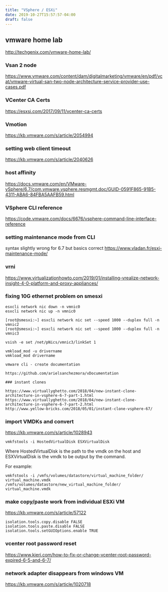 ```yaml
---
title: "VSphere / ESXi"
date: 2019-10-27T15:57:57-04:00
draft: false
---
```


## vmware home lab

http://techgenix.com/vmware-home-lab/


### Vsan 2 node

https://www.vmware.com/content/dam/digitalmarketing/vmware/en/pdf/vcat/vmware-virtual-san-two-node-architecture-service-provider-use-cases.pdf

### VCenter CA Certs

https://esxsi.com/2017/09/11/vcenter-ca-certs

### Vmotion

https://kb.vmware.com/s/article/2054994


### setting web client timeout 

https://kb.vmware.com/s/article/2040626

### host affinity

https://docs.vmware.com/en/VMware-vSphere/6.7/com.vmware.vsphere.resmgmt.doc/GUID-0591F865-91B5-4311-ABA6-84FBA5AAFB59.html


### VSphere CLI reference

https://code.vmware.com/docs/6676/vsphere-command-line-interface-reference


### setting maintenance mode from CLI

syntax slightly wrong for 6.7 but basics correct
https://www.vladan.fr/esxi-maintenance-mode/


### vrni

https://www.virtualizationhowto.com/2019/01/installing-vrealize-network-insight-4-0-platform-and-proxy-appliances/


### fixing 10G ethernet problem on smesxi
```
esxcli network nic down -n vmnic0
esxcli network nic up -n vmnic0

[root@smesxi:~] esxcli network nic set --speed 1000 --duplex full -n vmnic2
[root@smesxi:~] esxcli network nic set --speed 1000 --duplex full -n vmnic3

vsish -e set /net/pNics/vmnic3/linkSet 1

vmkload_mod -u drivername
vmkload_mod drivername

vmware cli - create documentation

https://github.com/arielsanchezmora/vDocumentation

### instant clones

https://www.virtuallyghetto.com/2018/04/new-instant-clone-architecture-in-vsphere-6-7-part-1.html
https://www.virtuallyghetto.com/2018/04/new-instant-clone-architecture-in-vsphere-6-7-part-2.html
http://www.yellow-bricks.com/2018/05/01/instant-clone-vsphere-67/
```

### import VMDKs and convert

https://kb.vmware.com/s/article/1028943
```
vmkfstools -i HostedVirtualDisk ESXVirtualDisk
```

Where HostedVirtualDisk is the path to the vmdk on the host and ESXVirtualDisk is the vmdk to be output by the command.

For example:
```
vmkfstools -i /vmfs/volumes/datastore/virtual_machine_folder/ virtual_machine.vmdk /vmfs/volumes/datastore/new_virtual_machine_folder/ virtual_machine.vmdk
```

### make copy/paste work from individual ESXi VM

https://kb.vmware.com/s/article/57122
```
isolation.tools.copy.disable FALSE
isolation.tools.paste.disable FALSE
isolation.tools.setGUIOptions.enable TRUE
```

### vcenter root password reset
https://www.kieri.com/how-to-fix-or-change-vcenter-root-password-expired-6-5-and-6-7/

### network adapter disappears from windows VM

https://kb.vmware.com/s/article/1020718






